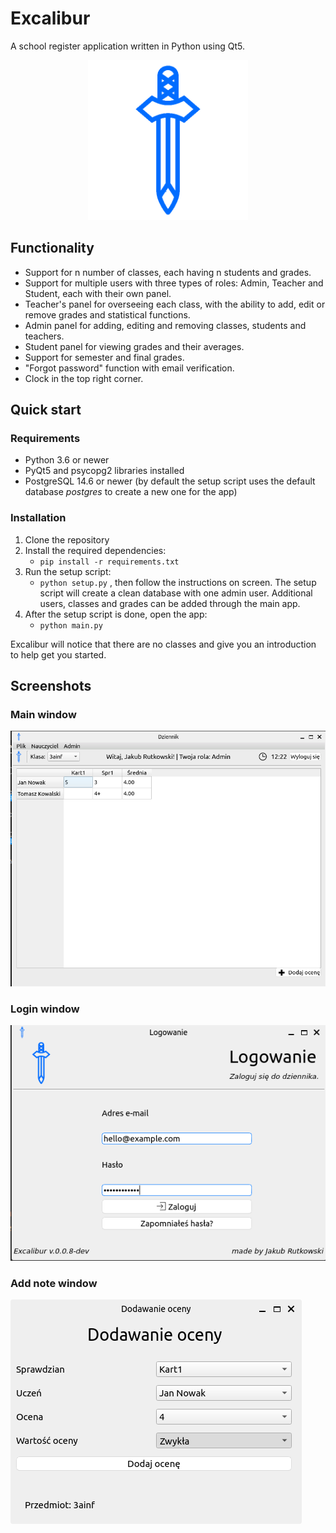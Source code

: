 # Excalibur
A school register application written in Python using Qt5.

<p align="center">
    <img src="/images/logo.png" alt="excalibur-logo" width="256px" height="256px">
</p>

## Functionality
* Support for n number of classes, each having n students and grades.
* Support for multiple users with three types of roles: Admin, Teacher and Student, each with their own panel.
* Teacher's panel for overseeing each class, with the ability to add, edit or remove grades and statistical functions.
* Admin panel for adding, editing and removing classes, students and teachers.
* Student panel for viewing grades and their averages.
* Support for semester and final grades.
* "Forgot password" function with email verification.
* Clock in the top right corner.

## Quick start  
### Requirements
* Python 3.6 or newer
* PyQt5 and psycopg2 libraries installed
* PostgreSQL 14.6 or newer (by default the setup script uses the default database *postgres* to create a new one for the app)
### Installation
1. Clone the repository
2. Install the required dependencies:
    * `pip install -r requirements.txt`
3. Run the setup script:
    * `python setup.py`
    , then follow the instructions on screen. The setup script will create a clean database with one admin user. Additional users, classes and grades can be added through the main app.
4. After the setup script is done, open the app:
    * `python main.py`

Excalibur will notice that there are no classes and give you an introduction to help get you started.

## Screenshots
### Main window
<img src="/images/screenshots/main.png" alt="main">

### Login window
<img src="/images/screenshots/login.png" alt="login">

### Add note window
<img src="/images/screenshots/addnote.png" alt="add-note">